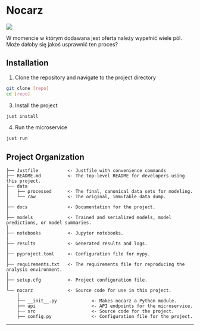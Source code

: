 # Nocarz

<a target="_blank" href="https://cookiecutter-data-science.drivendata.org/">
    <img src="https://img.shields.io/badge/CCDS-Project%20template-328F97?logo=cookiecutter" />
</a>

W momencie w którym dodawana jest oferta należy wypełnić wiele pól. Może dałoby się jakoś usprawnić ten proces?


## Installation

1. Clone the repository and navigate to the project directory
```bash
git clone [repo]
cd [repo]
```

3. Install the project
```bash
just install
```

4. Run the microservice
```bash
just run
```


## Project Organization

```
├── Justfile           <- Justfile with convenience commands
├── README.md          <- The top-level README for developers using this project.
├── data
│   ├── processed      <- The final, canonical data sets for modeling.
│   └── raw            <- The original, immutable data dump.
│
├── docs               <- Documentation for the project.
│
├── models             <- Trained and serialized models, model predictions, or model summaries.
│
├── notebooks          <- Jupyter notebooks.
|
├── results            <- Generated results and logs.
│
├── pyproject.toml     <- Configuration file for mypy.
│
├── requirements.txt   <- The requirements file for reproducing the analysis environment.
│
├── setup.cfg          <- Project configuration file.
│
└── nocarz             <- Source code for use in this project.
    │
    ├── __init__.py             <- Makes nocarz a Python module.
    ├── api                     <- API endpoints for the microservice.
    ├── src                     <- Source code for the project.
    ├── config.py               <- Configuration file for the project.
```

--------
